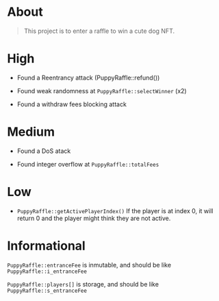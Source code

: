 # About

> This project is to enter a raffle to win a cute dog NFT.

# High

- Found a Reentrancy attack (PuppyRaffle::refund())

- Found weak randomness at `PuppyRaffle::selectWinner` (x2)

- Found a withdraw fees blocking attack

# Medium

- Found a DoS atack

- Found integer overflow at `PuppyRaffle::totalFees`

# Low

- `PuppyRaffle::getActivePlayerIndex()` If the player is at index 0, it will return 0 and the player might think they are not active.

#  Informational

`PuppyRaffle::entranceFee` is inmutable, and should be like `PuppyRaffle::i_entranceFee`

`PuppyRaffle::players[]` is storage, and should be like `PuppyRaffle::s_entranceFee`